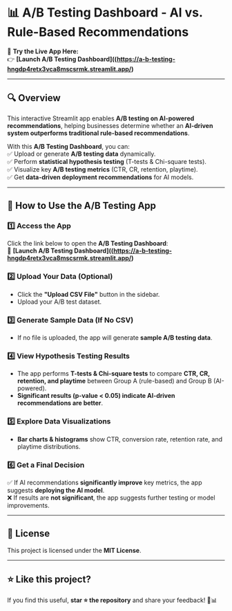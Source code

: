 # 📊 A/B Testing Dashboard - AI vs. Rule-Based Recommendations  

🚀 **Try the Live App Here:**  
👉 **[Launch A/B Testing Dashboard]((https://a-b-testing-hngdp4retx3vca8mscsrmk.streamlit.app/)**  

---

## 🔍 Overview  
This interactive Streamlit app enables **A/B testing on AI-powered recommendations**, helping businesses determine whether an **AI-driven system outperforms traditional rule-based recommendations**.  

With this **A/B Testing Dashboard**, you can:  
✅ Upload or generate **A/B testing data** dynamically.  
✅ Perform **statistical hypothesis testing** (T-tests & Chi-square tests).  
✅ Visualize key **A/B testing metrics** (CTR, CR, retention, playtime).  
✅ Get **data-driven deployment recommendations** for AI models.  

---

## 🚀 How to Use the A/B Testing App  

### **1️⃣ Access the App**  
Click the link below to open the **A/B Testing Dashboard**:  
🔗 **[Launch A/B Testing Dashboard]((https://a-b-testing-hngdp4retx3vca8mscsrmk.streamlit.app/)**  

### **2️⃣ Upload Your Data (Optional)**  
- Click the **"Upload CSV File"** button in the sidebar.  
- Upload your A/B test dataset.  

### **3️⃣ Generate Sample Data (If No CSV)**  
- If no file is uploaded, the app will generate **sample A/B testing data**.  

### **4️⃣ View Hypothesis Testing Results**  
- The app performs **T-tests & Chi-square tests** to compare **CTR, CR, retention, and playtime** between Group A (rule-based) and Group B (AI-powered).  
- **Significant results (p-value < 0.05) indicate AI-driven recommendations are better**.  

### **5️⃣ Explore Data Visualizations**  
- **Bar charts & histograms** show CTR, conversion rate, retention rate, and playtime distributions.  

### **6️⃣ Get a Final Decision**  
✅ If AI recommendations **significantly improve** key metrics, the app suggests **deploying the AI model**.  
❌ If results are **not significant**, the app suggests further testing or model improvements.  

---

## 📜 License  
This project is licensed under the **MIT License**.  

---

## ⭐ Like this project?  
If you find this useful, **star ⭐ the repository** and share your feedback! 🚀📊  

